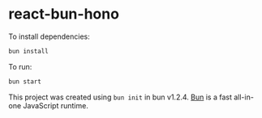 # react-bun-hono

To install dependencies:

```bash
bun install
```

To run:

```bash
bun start
```

This project was created using `bun init` in bun v1.2.4. [Bun](https://bun.sh) is a fast all-in-one JavaScript runtime.
